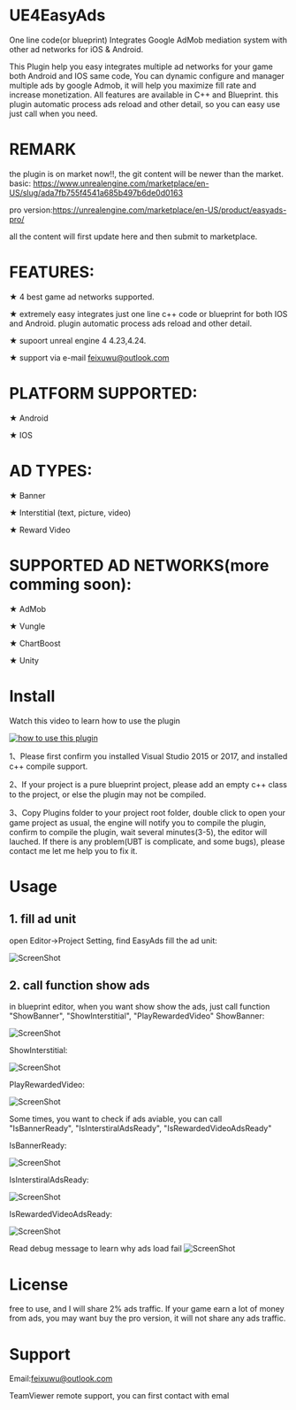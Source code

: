 # UE4EasyAds
One line code(or blueprint) Integrates Google AdMob mediation system with other ad networks for iOS &amp; Android.

This Plugin help you easy integrates multiple ad networks for your game both Android and IOS same code, 
You can dynamic configure and manager multiple ads by google Admob, it will  help you maximize fill rate and increase monetization.
All features are available in C++ and Blueprint. this plugin automatic process ads reload and other detail, so
 you can easy use just call when you need.

# REMARK
  the plugin is on market now!!, the git content will be newer than the market.
   basic: https://www.unrealengine.com/marketplace/en-US/slug/ada7fb755f4541a685b497b6de0d0163
   
   pro version:https://unrealengine.com/marketplace/en-US/product/easyads-pro/
   
  all the content will first update here and then submit to marketplace.

# FEATURES: 
★ 4 best game ad networks supported.

★  extremely easy  integrates just one line c++ code or blueprint for both IOS and Android. plugin automatic process ads reload
  and other detail.

★  supoort unreal engine 4 4.23,4.24.

★ support via e-mail feixuwu@outlook.com


# PLATFORM SUPPORTED:
★ Android

★ IOS

# AD TYPES:
★ Banner

★ Interstitial (text, picture, video)

★ Reward Video

# SUPPORTED AD NETWORKS(more comming soon): 
★ AdMob

★ Vungle

★ ChartBoost

★ Unity

# Install

Watch this video to learn how to use the plugin

[![how to use this plugin](https://img.youtube.com/vi/DRtkq0ewTz4/0.jpg)](https://youtu.be/uoAdOpi1wCQ)

1、Please first confirm you installed Visual Studio 2015 or 2017, and installed c++ compile support.

2、If your project is a pure blueprint project, please add an empty c++ class to the project, or else the plugin may not be compiled.

3、Copy Plugins folder to your project root folder, double click to open your game project as usual, the engine will 
 notify you to compile the plugin, confirm to compile the plugin, wait several minutes(3-5), the editor will lauched. If there is  any problem(UBT is complicate, and some bugs), please contact me let me help you to fix it.


# Usage
 ## 1. fill ad unit
   open Editor->Project Setting, find EasyAds fill the ad unit:
 
  ![ScreenShot](img/setting.PNG)
  
  
 ## 2. call function show ads
 in blueprint editor, when you want show show the ads, just call function "ShowBanner", "ShowInterstitial", "PlayRewardedVideo"
  ShowBanner:
  
  ![ScreenShot](img/showbanner.PNG)
  
  ShowInterstitial:
  
  ![ScreenShot](img/showinterstital.PNG)
  
  PlayRewardedVideo:
  
  ![ScreenShot](img/playvideo.PNG)
  
 Some times, you want to check if ads aviable, you can call "IsBannerReady", "IsInterstiralAdsReady", "IsRewardedVideoAdsReady"
  
  IsBannerReady:
  
  ![ScreenShot](img/checkBaner.PNG)
  
  IsInterstiralAdsReady:
  
   ![ScreenShot](img/checkInterstital.PNG)
   
  IsRewardedVideoAdsReady:
  
   ![ScreenShot](img/checkvideo.PNG)
   
  Read debug message to learn why ads load fail
  ![ScreenShot](img/debug.PNG)
   
   
 # License
   free to use, and I will share 2% ads traffic. If your game earn a lot of money from ads, you may want buy the pro version, it will not share any ads traffic.
	
	
# Support
  
  Email:feixuwu@outlook.com
  
  TeamViewer remote support, you can first contact with emal

